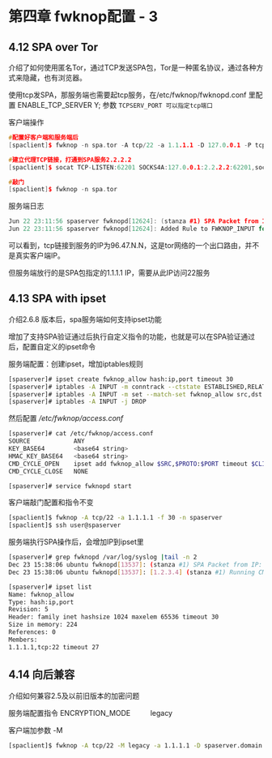 # 第四章 fwknop配置 - 3
## 4.12 SPA over Tor
介绍了如何使用匿名Tor，通过TCP发送SPA包，Tor是一种匿名协议，通过各种方式来隐藏，也有浏览器。

使用tcp发SPA，那服务端也需要起tcp服务，在/etc/fwknop/fwknopd.conf 里配置 ENABLE\_TCP\_SERVER Y;  参数 `TCPSERV_PORT 可以指定tcp端口`

客户端操作

```cpp
#配置好客户端和服务端后
[spaclient]$ fwknop -n spa.tor -A tcp/22 -a 1.1.1.1 -D 127.0.0.1 -P tcp --key-gen --use-hmac --save-rc-stanza

#建立代理TCP链接，打通到SPA服务2.2.2.2
[spaclient]$ socat TCP-LISTEN:62201 SOCKS4A:127.0.0.1:2.2.2.2:62201,socksport=9050 &

#敲门
[spaclient]$ fwknop -n spa.tor

```
服务端日志

```cpp
Jun 22 23:11:56 spaserver fwknopd[12624]: (stanza #1) SPA Packet from IP: 96.47.N.N received with access source match
Jun 22 23:11:56 spaserver fwknopd[12624]: Added Rule to FWKNOP_INPUT for 1.1.1.1, tcp/22 expires at 1349403326
```
可以看到，tcp链接到服务的IP为96.47.N.N，这是tor网络的一个出口路由，并不是真实客户端IP。

但服务端放行的是SPA包指定的1.1.1.1 IP，需要从此IP访问22服务



## 4.13 SPA with ipset
介绍2.6.8 版本后，spa服务端如何支持ipset功能

增加了支持SPA验证通过后执行自定义指令的功能，也就是可以在SPA验证通过后，配置自定义的ipset命令

服务端配置：创建ipset，增加iptables规则

```bash
[spaserver]# ipset create fwknop_allow hash:ip,port timeout 30
[spaserver]# iptables -A INPUT -m conntrack --ctstate ESTABLISHED,RELATED -j ACCEPT
[spaserver]# iptables -A INPUT -m set --match-set fwknop_allow src,dst -j ACCEPT
[spaserver]# iptables -A INPUT -j DROP
```
然后配置 */etc/fwknop/access.conf*

```bash
[spaserver]# cat /etc/fwknop/access.conf
SOURCE            ANY
KEY_BASE64        <base64 string>
HMAC_KEY_BASE64   <base64 string>
CMD_CYCLE_OPEN    ipset add fwknop_allow $SRC,$PROTO:$PORT timeout $CLIENT_TIMEOUT
CMD_CYCLE_CLOSE   NONE

[spaserver]# service fwknopd start
```
客户端敲门配置和指令不变

```bash
[spaclient]$ fwknop -A tcp/22 -a 1.1.1.1 -f 30 -n spaserver
[spaclient]$ ssh user@spaserver
```
服务端执行SPA操作后，会增加IP到ipset里

```bash
[spaserver]# grep fwknopd /var/log/syslog |tail -n 2
Dec 23 15:38:06 ubuntu fwknopd[13537]: (stanza #1) SPA Packet from IP: 1.2.3.4 received with access source match
Dec 23 15:38:06 ubuntu fwknopd[13537]: [1.2.3.4] (stanza #1) Running CMD_CYCLE_OPEN command: /sbin/ipset add fwknop_allow 1.1.1.1,6:22 timeout 30

[spaserver]# ipset list
Name: fwknop_allow
Type: hash:ip,port
Revision: 5
Header: family inet hashsize 1024 maxelem 65536 timeout 30
Size in memory: 224
References: 0
Members:
1.1.1.1,tcp:22 timeout 27
```
## 4.14 向后兼容
介绍如何兼容2.5及以前旧版本的加密问题

服务端配置指令 ENCRYPTION\_MODE          legacy

客户端加参数 -M

```bash
[spaclient]$ fwknop -A tcp/22 -M legacy -a 1.1.1.1 -D spaserver.domain.com
```






